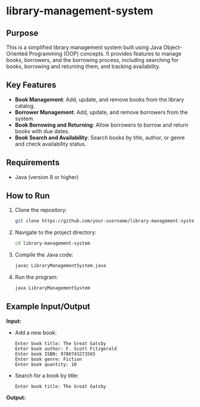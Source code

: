 # library-management-system

## Purpose
This is a simplified library management system built using Java Object-Oriented Programming (OOP) concepts. It provides features to manage books, borrowers, and the borrowing process, including searching for books, borrowing and returning them, and tracking availability.

## Key Features
- **Book Management**: Add, update, and remove books from the library catalog.
- **Borrower Management**: Add, update, and remove borrowers from the system.
- **Book Borrowing and Returning**: Allow borrowers to borrow and return books with due dates.
- **Book Search and Availability**: Search books by title, author, or genre and check availability status.

## Requirements
- Java (version 8 or higher)

## How to Run
1. Clone the repository:
    ```bash
    git clone https://github.com/your-username/library-management-system.git
    ```
2. Navigate to the project directory:
    ```bash
    cd library-management-system
    ```
3. Compile the Java code:
    ```bash
    javac LibraryManagementSystem.java
    ```
4. Run the program:
    ```bash
    java LibraryManagementSystem
    ```

## Example Input/Output

**Input:**
- Add a new book:
    ```
    Enter book title: The Great Gatsby
    Enter book author: F. Scott Fitzgerald
    Enter book ISBN: 9780743273565
    Enter book genre: Fiction
    Enter book quantity: 10
    ```
- Search for a book by title:
    ```
    Enter book title: The Great Gatsby
    ```

**Output:**
